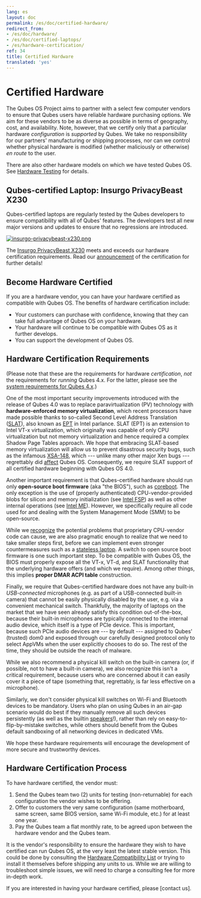 ```yaml
---
lang: es
layout: doc
permalink: /es/doc/certified-hardware/
redirect_from:
- /es/doc/hardware/
- /es/doc/certified-laptops/
- /es/hardware-certification/
ref: 34
title: Certified Hardware
translated: 'yes'
---
```


# Certified Hardware

The Qubes OS Project aims to partner with a select few computer vendors to ensure that Qubes users have reliable hardware purchasing options.
We aim for these vendors to be as diverse as possible in terms of geography, cost, and availability.
Note, however, that we certify only that a particular hardware *configuration* is *supported* by Qubes.
We take no responsibility for our partners' manufacturing or shipping processes, nor can we control whether physical hardware is modified (whether maliciously or otherwise) *en route* to the user.

There are also other hardware models on which we have tested Qubes OS.
See [Hardware Testing] for details.


## Qubes-certified Laptop: Insurgo PrivacyBeast X230

Qubes-certified laptops are regularly tested by the Qubes developers to ensure compatibility with all of Qubes' features.
The developers test all new major versions and updates to ensure that no regressions are introduced.

[![insurgo-privacybeast-x230.png](/attachment/site/insurgo-privacybeast-x230.png)](/attachment/site/insurgo-privacybeast-x230.png)

The [Insurgo PrivacyBeast X230] meets and exceeds our hardware certification requirements.
Read our [announcement][privacybeast announcement] of the certification for further details!


## Become Hardware Certified

If you are a hardware vendor, you can have your hardware certified as compatible with Qubes OS.
The benefits of hardware certification include:

* Your customers can purchase with confidence, knowing that they can take full advantage of Qubes OS on your hardware.
* Your hardware will continue to be compatible with Qubes OS as it further develops.
* You can support the development of Qubes OS.


## Hardware Certification Requirements

(Please note that these are the requirements for hardware *certification*, *not* the requirements for *running* Qubes 4.x.
For the latter, please see the [system requirements for Qubes 4.x].)

One of the most important security improvements introduced with the release of Qubes 4.0 was to replace paravirtualization (PV) technology with **hardware-enforced memory virtualization**, which recent processors have made possible thanks to so-called Second Level Address Translation ([SLAT]), also known as [EPT][EPT-enabled CPUs] in Intel parlance.
SLAT (EPT) is an extension to Intel VT-x virtualization, which originally was capable of only CPU virtualization but not memory virtualization and hence required a complex Shadow Page Tables approach.
We hope that embracing SLAT-based memory virtualization will allow us to prevent disastrous security bugs, such as the infamous [XSA-148], which --- unlike many other major Xen bugs --- regrettably did [affect][QSB 22] Qubes OS.
Consequently, we require SLAT support of all certified hardware beginning with Qubes OS 4.0.

Another important requirement is that Qubes-certified hardware should run only **open-source boot firmware** (aka "the BIOS"), such as [coreboot].
The only exception is the use of (properly authenticated) CPU-vendor-provided blobs for silicon and memory initialization (see [Intel FSP]) as well as other internal operations (see [Intel ME]).
However, we specifically require all code used for and dealing with the System Management Mode (SMM) to be open-source.

While we [recognize][x86_harmful] the potential problems that proprietary CPU-vendor code can cause, we are also pragmatic enough to realize that we need to take smaller steps first, before we can implement even stronger countermeasures such as a [stateless laptop].
A switch to open source boot firmware is one such important step.
To be compatible with Qubes OS, the BIOS must properly expose all the VT-x, VT-d, and SLAT functionality that the underlying hardware offers (and which we require).
Among other things, this implies **proper DMAR ACPI table** construction.

Finally, we require that Qubes-certified hardware does not have any built-in _USB-connected_ microphones (e.g. as part of a USB-connected built-in camera) that cannot be easily physically disabled by the user, e.g. via a convenient mechanical switch.
Thankfully, the majority of laptops on the market that we have seen already satisfy this condition out-of-the-box, because their built-in microphones are typically connected to the internal audio device, which itself is a type of PCIe device.
This is important, because such PCIe audio devices are --- by default --- assigned to Qubes' (trusted) dom0 and exposed through our carefully designed protocol only to select AppVMs when the user explicitly chooses to do so.
The rest of the time, they should be outside the reach of malware.

While we also recommend a physical kill switch on the built-in camera (or, if possible, not to have a built-in camera), we also recognize this isn't a critical requirement, because users who are concerned about it can easily cover it a piece of tape (something that, regrettably, is far less effective on a microphone).

Similarly, we don't consider physical kill switches on Wi-Fi and Bluetooth devices to be mandatory.
Users who plan on using Qubes in an air-gap scenario would do best if they manually remove all such devices persistently (as well as the builtin [speakers][audio_modem]!), rather than rely on easy-to-flip-by-mistake switches, while others should benefit from the Qubes default sandboxing of all networking devices in dedicated VMs.

We hope these hardware requirements will encourage the development of more secure and trustworthy devices.


## Hardware Certification Process

To have hardware certified, the vendor must:

1. Send the Qubes team two (2) units for testing (non-returnable) for each configuration the vendor wishes to be offering.
2. Offer to customers the very same configuration (same motherboard, same screen, same BIOS version, same Wi-Fi module, etc.) for at least one year.
3. Pay the Qubes team a flat monthly rate, to be agreed upon between the hardware vendor and the Qubes team.

It is the vendor's responsibility to ensure the hardware they wish to have certified can run Qubes OS, at the very least the latest stable version.
This could be done by consulting the [Hardware Compatibility List] or trying to install it themselves before shipping any units to us.
While we are willing to troubleshoot simple issues, we will need to charge a consulting fee for more in-depth work.

If you are interested in having your hardware certified, please [contact us].


[Hardware Testing]: /es/doc/hardware-testing/
[stateless laptop]: https://blog.invisiblethings.org/2015/12/23/state_harmful.html
[Requisitos del sistema]: /es/doc/system-requirements/
[Hardware Compatibility List]: /es/hcl/
[Hardware Certification]: #hardware-certification
[system requirements for Qubes 4.x]: /es/doc/system-requirements/#qubes-release-4x
[contacte con nosotros]: mailto:business@qubes-os.org
[SLAT]: https://en.wikipedia.org/wiki/Second_Level_Address_Translation
[EPT-enabled CPUs]: https://ark.intel.com/Search/FeatureFilter?productType=processors&ExtendedPageTables=true&MarketSegment=Mobile
[XSA-148]: https://xenbits.xen.org/xsa/advisory-148.html
[QSB 22]: https://github.com/QubesOS/qubes-secpack/blob/master/QSBs/qsb-022-2015.txt
[pvh_ticket]: https://github.com/QubesOS/qubes-issues/issues/2185
[coreboot]: https://www.coreboot.org/
[Intel FSP]: https://firmware.intel.com/learn/fsp/about-intel-fsp
[Intel ME]: https://www.apress.com/9781430265719
[x86_harmful]: https://blog.invisiblethings.org/papers/2015/x86_harmful.pdf
[stateless laptop]: https://blog.invisiblethings.org/papers/2015/state_harmful.pdf
[audio_modem]: https://github.com/romanz/amodem/
[Insurgo PrivacyBeast X230]: https://insurgo.ca/produit/qubesos-certified-privacybeast_x230-reasonably-secured-laptop/
[privacybeast announcement]: /news/2019/07/18/insurgo-privacybeast-qubes-certification/